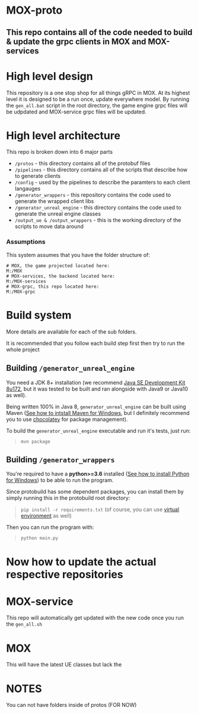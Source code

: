 # MOX-proto

## This repo contains all of the code needed to build & update the grpc clients in MOX and MOX-services

# High level design

This repository is a one stop shop for all things gRPC in MOX. At its highest level it is
designed to be a run once, update everywhere model. By running the `gen_all.bat` script in
the root directory, the game engine grpc files will be udpdated and MOX-service grpc files will be updated.

# High level architecture

This repo is broken down into 6 major parts

* `/protos` -  this directory contains all of the protobuf files
* `/pipelines` - this directory contains all of the scripts that describe how to generate clients
* `/config` - used by the pipelines to describe the paramters to each client langauges
* `/generator_wrappers` - this repository contains the code used to generate the wrapped client libs
* `/generator_unreal_engine` - this directory contains the code used to generate the unreal engine classes
* `/output_ue & /output_wrappers` - this is the working directory of the scripts to move data around



### Assumptions

This system assumes that you have the folder structure of:
```
# MOX, the game projected located here:
M:/MOX
# MOX-services, the backend located here:
M:/MOX-services
# MOX-grpc, this repo located here:
M:/MOX-grpc
```


# Build system

More details are available for each of the sub folders.

It is recommended that you follow each build step first then try to run the whole project

## Building `/generator_unreal_engine`

You need a JDK 8+ installation (we recommend [Java SE Development Kit 8u172](http://www.oracle.com/technetwork/java/javase/downloads/jdk8-downloads-2133151.html),
but it was tested to be built and ran alongside with Java9 or Java10 as well).

Being written 100% in Java 8, `generator_unreal_engine` can be built using Maven ([See how to intstall Maven for Windows](https://maven.apache.org/guides/getting-started/windows-prerequisites.html),
but I definitely recommend you to use [chocolatey](https://chocolatey.org) for package management).

To build the `generator_unreal_engine` executable and run it's tests, just run:
>`mvn package`


## Building `/generator_wrappers`

You're required to have a **python>=3.6** installed ([See how to install Python for Windows](https://www.howtogeek.com/197947/how-to-install-python-on-windows/)) to be able to run the program.

Since protobuild has some dependent packages, you can install them by simply running this in the protobuild root directory:
>`pip install -r requirements.txt` (of course, you can use [virtual environment](https://virtualenv.pypa.io/en/stable/) as well)

Then you can run the program with:
>`python main.py`


# Now how to update the actual respective repositories

# MOX-service
This repo will automatically get updated with the new code once you run the `gen_all.sh`

# MOX
This will have the latest UE classes but lack the

# NOTES
You can not have folders inside of protos (FOR NOW)